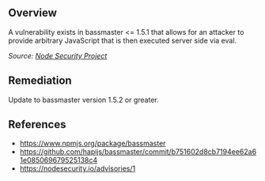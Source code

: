 ## Overview
A vulnerability exists in bassmaster <= 1.5.1 that allows for an attacker to provide arbitrary JavaScript that is then executed server side via eval.

_Source: [Node Security Project](https://nodesecurity.io/advisories/1)_

## Remediation
Update to bassmaster version 1.5.2 or greater.

## References
- https://www.npmjs.org/package/bassmaster
- https://github.com/hapijs/bassmaster/commit/b751602d8cb7194ee62a61e085069679525138c4
- https://nodesecurity.io/advisories/1
